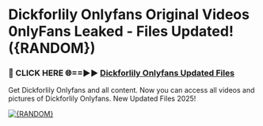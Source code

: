 # Dickforlily Onlyfans Original Videos 0nlyFans Leaked - Files Updated! ({RANDOM})

<h3>🔴 CLICK HERE 🌐==►► <a href="https://betterlinks.top/A2PfLJ" rel="nofollow">Dickforlily Onlyfans Updated Files</a></h3>

Get Dickforlily Onlyfans and all content. Now you can access all videos and pictures of Dickforlily Onlyfans. New Updated Files 2025!

[![{RANDOM}](https://i.imgur.com/ppqm5kG.gif)](https://betterlinks.top/A2PfLJ)